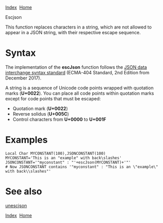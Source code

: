 [Index](index.html)  [Home](getting-started_home.html)

Escjson

This function replaces characters in a string, which are not allowed to appear in a JSON string, with their respective escape sequence.

# Syntax

The implementation of the **escJson** function follows the [JSON data interchange syntax standard](https://www.ecma-international.org/publications-and-standards/standards/ecma-404/) (ECMA-404 Standard, 2nd Edition from December 2017).

A string is a sequence of Unicode code points wrapped with quotation marks (**U+0022**). You can place all code points within quotation marks except for code points that must be escaped:

* Quotation mark (**U+0022**)
* Reverse solidus (**U+005C**)
* Control characters from **U+0000** to **U+001F**

# Examples

```
Local Char MYCONSTANT(100),JSONCONSTANT(100)
MYCONSTANT='This is an "example" with back\slashes'
JSONCONSTANT='"myconstant" : "'+escJson(MYCONSTANT)+'"'
# Now JSONCONSTANT contains '"myconstant" : "This is an \"example\" with back\\slashes"'
```

# See also

[unescjson](4gl_unescjson.html)

  

[Index](index.html)  [Home](getting-started_home.html)